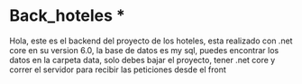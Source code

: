 # Back_hoteles *

Hola, este es el backend del proyecto de los hoteles, esta realizado con .net core en su version 6.0, la base de datos es my sql, puedes encontrar
los datos en la carpeta data, solo debes bajar el proyecto, tener .net core y correr el servidor para recibir las peticiones desde el front
